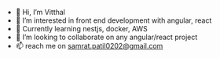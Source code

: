 - 👋 Hi, I’m Vitthal
- 👀 I’m interested in front end development with angular, react
- 🌱 Currently learning nestjs, docker, AWS
- 💞️ I’m looking to collaborate on any angular/react project
- 📫 reach me on samrat.patil0202@gmail.com

<!---
2u6z3r0/2u6z3r0 is a ✨ special ✨ repository because its `README.md` (this file) appears on your GitHub profile.
You can click the Preview link to take a look at your changes.
--->
